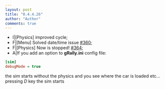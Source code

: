 ```yaml
--- 
layout: post
title: "0.4.4.26"
author: "Author"
comments: true
---
```


* I|[Physics] improved cycle;
* F|[Menu] Solved date/time issue <a href="https://github.com/gRally/dev/issues/360">#360</a>;
* F|[Physics] Now is stopped! <a href="https://github.com/gRally/dev/issues/364">#364</a>;
* A|If you add an option to <strong>gRally.ini</strong> config file: 
```ini
[sim]
debugMode = true
```
the sim starts without the physics and you see where the car is loaded etc... pressing <em>D</em> key the sim starts